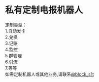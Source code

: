# 私有定制电报机器人
定制类型：  
  1.自动发卡  
  2.兑换  
  3.记账  
  4.监控  
  5.群管理  
  6.引流  
  7.等等  
如需定制机器人或其他业务,请联系[@block_s1t](https://t.me/block_s1t)
